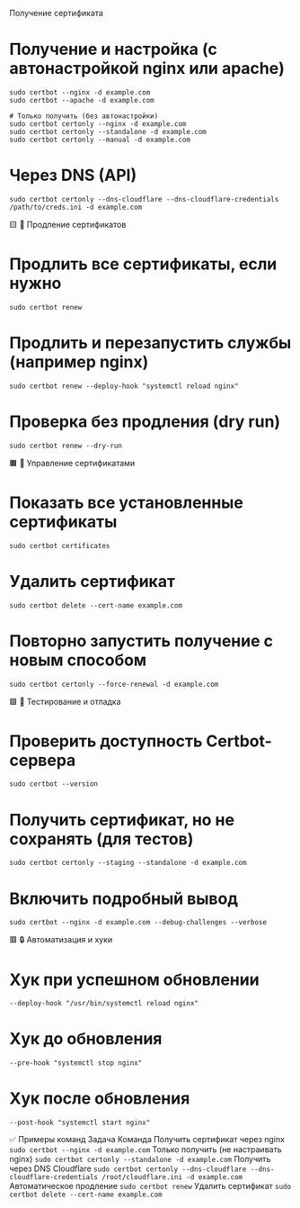 Получение сертификата

# Получение и настройка (с автонастройкой nginx или apache)
```
sudo certbot --nginx -d example.com
sudo certbot --apache -d example.com

# Только получить (без автонастройки)
sudo certbot certonly --nginx -d example.com
sudo certbot certonly --standalone -d example.com
sudo certbot certonly --manual -d example.com
```
# Через DNS (API)
```
sudo certbot certonly --dns-cloudflare --dns-cloudflare-credentials /path/to/creds.ini -d example.com
```

🟨 🔄 Продление сертификатов

# Продлить все сертификаты, если нужно
```
sudo certbot renew
```
# Продлить и перезапустить службы (например nginx)
```
sudo certbot renew --deploy-hook "systemctl reload nginx"
```
# Проверка без продления (dry run)
```
sudo certbot renew --dry-run
```

🟧 🔧 Управление сертификатами

# Показать все установленные сертификаты
```
sudo certbot certificates
```
# Удалить сертификат
```
sudo certbot delete --cert-name example.com
```
# Повторно запустить получение с новым способом
```
sudo certbot certonly --force-renewal -d example.com
```

🟪 🧪 Тестирование и отладка

# Проверить доступность Certbot-сервера
```sudo certbot --version```

# Получить сертификат, но не сохранять (для тестов)
```sudo certbot certonly --staging --standalone -d example.com```

# Включить подробный вывод
```sudo certbot --nginx -d example.com --debug-challenges --verbose```

🟥 🔒 Автоматизация и хуки

# Хук при успешном обновлении
```--deploy-hook "/usr/bin/systemctl reload nginx"```

# Хук до обновления
```--pre-hook "systemctl stop nginx"```

# Хук после обновления
```--post-hook "systemctl start nginx"```

✅ Примеры команд
Задача	Команда
Получить сертификат через nginx	```sudo certbot --nginx -d example.com```
Только получить (не настраивать nginx)	```sudo certbot certonly --standalone -d example.com```
Получить через DNS Cloudflare	```sudo certbot certonly --dns-cloudflare --dns-cloudflare-credentials /root/cloudflare.ini -d example.com```
Автоматическое продление	```sudo certbot renew```
Удалить сертификат	```sudo certbot delete --cert-name example.com```
